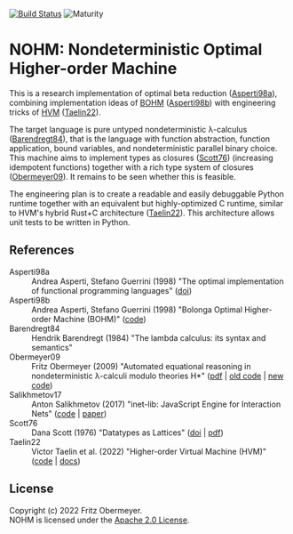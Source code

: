 [![Build Status](https://github.com/fritzo/nohm/workflows/CI/badge.svg)](https://github.com/fritzo/nohm/actions)
![Maturity](https://img.shields.io/badge/maturity-prototype-red)

# NOHM: Nondeterministic Optimal Higher-order Machine

This is a research implementation of optimal beta reduction
([Asperti98a](#Asperti98a)), combining implementation ideas of
[BOHM](https://github.com/asperti/BOHM1.1) ([Asperti98b](#Asperti98b)) with
engineering tricks of [HVM](https://github.com/Kindelia/HVM)
([Taelin22](#Taelin22)).

The target language is pure untyped nondeterministic &lambda;-calculus
([Barendregt84](#Barendregt84)), that is the language with function abstraction,
function application, bound variables, and nondeterministic parallel binary
choice.
This machine aims to implement types as closures ([Scott76](#Scott76))
(increasing idempotent functions) together with a rich type system of closures
([Obermeyer09](#Obermeyer09)).
It remains to be seen whether this is feasible.

The engineering plan is to create a readable and easily debuggable Python
runtime together with an equivalent but highly-optimized C runtime, similar to
HVM's hybrid Rust+C architecture ([Taelin22](#Taelin22)).
This architecture allows unit tests to be written in Python.

## References

<dl>
<dt> Asperti98a <a name="Asperti98a" /> </dt>
    <dd>
    Andrea Asperti, Stefano Guerrini (1998)
    "The optimal implementation of functional programming languages"
    (<a href="https://doi.org/10.1145/505863.505887">doi</a>)
    </dd>
<dt> Asperti98b <a name="Asperti98b" /> </dt>
    <dd>
    Andrea Asperti, Stefano Guerrini (1998)
    "Bolonga Optimal Higher-order Machine (BOHM)"
    (<a href="https://github.com/asperti/BOHM1.1">code</a>)
    </dd>
<dt>Barendregt84 <a name="Barendregt84" /> </dt>
    <dd>
    Hendrik Barendregt (1984)
    "The lambda calculus: its syntax and semantics"
<dt> Obermeyer09 <a name="Obermeyer09" /> </dt>
    <dd>
    Fritz Obermeyer (2009)
    "Automated equational reasoning in nondeterministic &lambda;-calculi modulo theories H*"
    (<a href="http://fritzo.org/thesis.pdf">pdf</a> |
    <a href="https://github.com/fritzo/johann">old code</a> |
    <a href="https://github.com/fritzo/pomagma">new code</a>)
    </dd>
<dt> Salikhmetov17 <a name="Salikhmetov17" /> </dt>
    <dd>
    Anton Salikhmetov (2017)
    "inet-lib: JavaScript Engine for Interaction Nets"
    (<a href="https://github.com/codedot/inet-lib">code</a> |
    <a href="https://arxiv.org/abs/1702.06092">paper</a>)
    </dd>
<dt> Scott76 <a name="Scott76" />
    <dd>
    Dana Scott (1976)
    "Datatypes as Lattices"
    (<a href="https://doi.org/10.1137/0205037">doi</a> |
     <a href="http://www.cs.ox.ac.uk/files/3287/PRG05.pdf">pdf</a>)
    </dd>
<dt> Taelin22 <a name="Taelin22" /> </dt>
    <dd>
    Victor Taelin et al. (2022)
    "Higher-order Virtual Machine (HVM)"
    (<a href="https://github.com/Kindelia/HVM">code</a> |
    <a href="https://github.com/Kindelia/HVM/blob/master/HOW.md">docs</a>)
    </dd>
</dl>

## License

Copyright (c) 2022 Fritz Obermeyer.<br/>
NOHM is licensed under the [Apache 2.0 License](/LICENSE).

